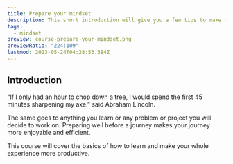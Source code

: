 ```yaml
---
title: Prepare your mindset
description: This short introduction will give you a few tips to make the most of this course
tags:
  - mindset
preview: course-prepare-your-mindset.png
previewRatio: "224:109"
lastmod: 2023-05-24T04:28:53.384Z
---
```


## Introduction

“If I only had an hour to chop down a tree, I would spend the first 45 minutes sharpening my axe.” said Abraham Lincoln.

The same goes to anything you learn or any problem or project you will decide to work on. Preparing well before a journey makes your journey more enjoyable and efficient.

This course will cover the basics of how to learn and make your whole experience more productive.
